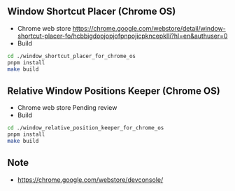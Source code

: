 ## Window Shortcut Placer (Chrome OS)
- Chrome web store https://chrome.google.com/webstore/detail/window-shortcut-placer-fo/hcbbigdopjopjofpnpojicpkncepklli?hl=en&authuser=0
- Build
```bash
cd ./window_shortcut_placer_for_chrome_os
pnpm install
make build
```


## Relative Window Positions Keeper (Chrome OS)
- Chrome web store Pending review
- Build
```bash
cd ./window_relative_position_keeper_for_chrome_os
pnpm install
make build
```
## Note
- https://chrome.google.com/webstore/devconsole/
